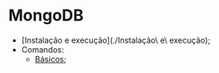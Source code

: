 # MongoDB

* [Instalação e execução](./Instalação\ e\ execução);
* Comandos:
    * [Básicos](./Comandos/Básicos);
